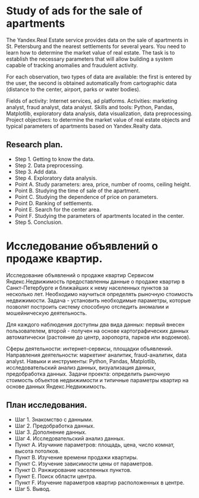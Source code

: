 # Study of ads for the sale of apartments
The Yandex.Real Estate service provides data on the sale of apartments in St. Petersburg and the nearest settlements for several years. You need to learn how to 
determine the market value of real estate. The task is to establish the necessary parameters that will allow building a system capable of tracking anomalies and 
fraudulent activity.

For each observation, two types of data are available: the first is entered by the user, the second is obtained automatically from cartographic data (distance to 
the center, airport, parks or water bodies).

Fields of activity: Internet services, ad platforms.
Activities: marketing analyst, fraud analyst, data analyst.
Skills and tools: Python, Pandas, Matplotlib, exploratory data analysis, data visualization, data preprocessing.
Project objectives: to determine the market value of real estate objects and typical parameters of apartments based on Yandex.Realty data.

## Research plan.

- Step 1. Getting to know the data.
- Step 2. Data preprocessing.
- Step 3. Add data.
- Step 4. Exploratory data analysis.
- Point A. Study parameters: area, price, number of rooms, ceiling height.
- Point B. Studying the time of sale of the apartment.
- Point C. Studying the dependence of price on parameters.
- Point D. Ranking of settlements.
- Point E. Search for the center area.
- Point F. Studying the parameters of apartments located in the center.
- Step 5. Conclusion.

# Исследование объявлений о продаже квартир.
Исследование объявлений о продаже квартир
Сервисом Яндекс.Недвижимость предоставленны данные о продаже квартир в Санкт-Петербурге и ближайших к нему населенных пунктов за несколько лет. 
Необходимо научиться определять рыночную стоимость недвижимости. Задача - установить необходимые параметры, которые позволят построить систему способную 
отследить аномалии и мошейническую деятельность.

Для каждого наблюдения доступны два вида данных: первый внесен пользователем, второй - получен на основе картографических данных автоматически (растояние до центр, 
аэропорта, парков или водоемов).

Сферы деятельности: интернет-сервисы, площадки объявлений.
Направления деятельности: маркетинг аналитик, fraud-аналитик, data analyst.
Навыки и инструменты: Python, Pandas, Matplotlib, исследовательский анализ данных, визуализация данных, предобработка данных.
Задачи проекта: определить рыночную стоимость объектов недвижимости и типичные параметры квартир на основе данных Яндекс.Недвижимость.

## План исследования.

- Шаг 1. Знакомство с данными.
- Шаг 2. Предобработка данных.
- Шаг 3. Дополнение данных.
- Шаг 4. Исследовательский анализ данных.
- Пункт A. Изучиние параметров: площадь, цена, число комнат, высота потолков.
- Пункт B. Изучение времени продажи квартиры.
- Пункт C. Изучение зависимости цены от параметров.
- Пункт D. Ранжирование населенных пунктов.
- Пункт E. Поиск области центра.
- Пункт F. Изучение параметров квартир расположенных в центре.
- Шаг 5. Вывод.
